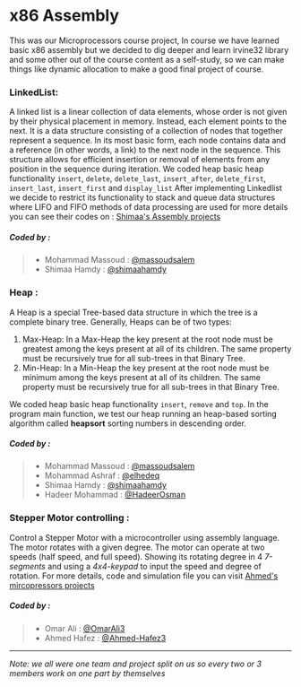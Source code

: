 # x86 Assembly
This was our Microprocessors course project, In course we have learned basic x86 assembly but we decided to dig deeper and learn irvine32 library and some other out of the course content as a self-study, so we can make things like dynamic allocation to make a good final project of course.

### LinkedList:

A linked list is a linear collection of data elements, whose order is not given by their physical placement in memory. Instead, each element points to the next. It is a data structure consisting of a collection of nodes that together represent a sequence. In its most basic form, each node contains data and a reference (in other words, a link) to the next node in the sequence. This structure allows for efficient insertion or removal of elements from any position in the sequence during iteration. We coded heap basic heap functionality `insert`, `delete`, `delete_last`, `insert_after`, `delete_first`, `insert_last`, `insert_first` and `display_list` After implementing Linkedlist we decide to restrict its functionality to stack and queue data structures where LIFO and FIFO methods of data processing are used for more details you can see their codes on :
[Shimaa's Assembly projects]( https://github.com/shimaahamdy/college-projects/tree/master/assemply%20project )
##### Coded by :
> *  Mohammad Massoud : [@massoudsalem]( https://github.com/massoudsalem )
> * Shimaa Hamdy : [@shimaahamdy]( https://github.com/shimaahamdy )


### Heap :
A Heap is a special Tree-based data structure in which the tree is a complete binary tree. Generally, Heaps can be of two types:

1. Max-Heap: In a Max-Heap the key present at the root node must be greatest among the keys present at all of its children. The same property must be recursively true for all sub-trees in that Binary Tree.
2. Min-Heap: In a Min-Heap the key present at the root node must be minimum among the keys present at all of its children. The same property must be recursively true for all sub-trees in that Binary Tree.

We coded heap basic heap functionality `insert`, `remove` and `top`. In the program main function, we test our heap running an heap-based sorting algorithm called **heapsort** sorting numbers in descending order.

##### Coded by :
> *  Mohammad Massoud : [@massoudsalem]( https://github.com/massoudsalem )
> * Mohammad Ashraf : [@elhedeq]( https://github.com/elhedeq )
> * Shimaa Hamdy : [@shimaahamdy]( https://github.com/shimaahamdy )
> * Hadeer Mohammad : [@HadeerOsman]( https://github.com/HadeerOsman )

### Stepper Motor controlling :
Control a Stepper Motor with a microcontroller using assembly language.
The motor rotates with a given degree. The motor can operate at two speeds (half speed, and full speed).
Showing its rotating degree in 4 *7-segments* and using a *4x4-keypad* to input the speed and degree of rotation.
For more details, code and simulation file you can visit [Ahmed's mircopressors projects](https://github.com/Ahmed-Hafez/College/tree/master/Microprocessors/ControllingStepper)
##### Coded by :
> * Omar Ali : [@OmarAli3]( https://github.com/OmarAli3 )
> * Ahmed Hafez : [@Ahmed-Hafez3]( https://github.com/Ahmed-Hafez3 )

---

*Note: we all were one team and project split on us so every two or 3 members work on one part by themselves* 